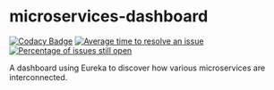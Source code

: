 # microservices-dashboard

[![Codacy Badge](https://api.codacy.com/project/badge/Grade/9dbb0be9a0094b8ea4453daf9fd02c68)](https://www.codacy.com/app/mahanhz/microservices-dashboard?utm_source=github.com&amp;utm_medium=referral&amp;utm_content=mahanhz/microservices-dashboard&amp;utm_campaign=Badge_Grade)
[![Average time to resolve an issue](http://isitmaintained.com/badge/resolution/mahanhz/microservices-dashboard.svg)](http://isitmaintained.com/project/mahanhz/microservices-dashboard "Average time to resolve an issue")
[![Percentage of issues still open](http://isitmaintained.com/badge/open/mahanhz/microservices-dashboard.svg)](http://isitmaintained.com/project/mahanhz/microservices-dashboard "Percentage of issues still open")

A dashboard using Eureka to discover how various microservices are interconnected.
